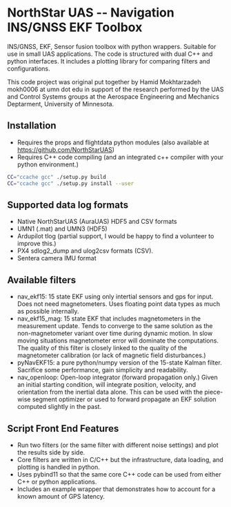 # NorthStar UAS -- Navigation INS/GNSS EKF Toolbox

INS/GNSS, EKF, Sensor fusion toolbox with python wrappers.  Suitable for use in
small UAS applications.  The code is structured with dual C++ and python
interfaces.  It includes a plotting library for comparing filters and
configurations.

This code project was original put together by Hamid Mokhtarzadeh mokh0006 at
umn dot edu in support of the research performed by the UAS and Control Systems
groups at the Aerospace Engineering and Mechanics Deptarment, University of
Minnesota.

## Installation

* Requires the props and flightdata python modules (also available at
  <https://github.com/NorthStarUAS>)
* Requires C++ code compiling (and an integrated c++ compiler with your python
  environment.)

```bash
CC="ccache gcc" ./setup.py build
CC="ccache gcc" ./setup.py install --user
```

## Supported data log formats

* Native NorthStarUAS (AuraUAS) HDF5 and CSV formats
* UMN1 (.mat) and UMN3 (HDF5)
* Ardupilot tlog (partial support, I would be happy to find a volunteer to
  improve this.)
* PX4 sdlog2_dump and ulog2csv formats (CSV).
* Sentera camera IMU format

## Available filters

* nav_ekf15: 15 state EKF using only intertial sensors and gps for input.  Does
  not need magnetometers.  Uses floating point data types as much as possible
  internally.
* nav_ekf15_mag: 15 state EKF that includes magnetometers in the measurement
  update.  Tends to converge to the same solution as the non-magnetometer
  variant over time during dynamic motion.  In slow moving situations
  magnetometer error will dominate the computations. The quality of this filter
  is closely linked to the quality of the magnetometer calibration (or lack of
  magnetic field disturbances.)
* pyNavEKF15: a pure python/numpy version of the 15-state Kalman filter.
  Sacrifice some performance, gain simplicity and readability.
* nav_openloop: Open-loop integrator (forward propagation only.) Given an
  initial starting condition, will integrate position, velocity, and orientation
  from the inertial data alone.  This can be used with the piece-wise segment
  optimizer or used to forward propagate an EKF solution computed slightly in
  the past.

## Script Front End Features

* Run two filters (or the same filter with different noise settings) and plot
  the results side by side.
* Core filters are written in C/C++ but the infrastructure, data loading, and
  plotting is handled in python.
* Uses pybind11 so that the same core C++ code can be used from either C++ or
  python applications.
* Includes an example wrapper that demonstrates how to account for a known
  amount of GPS latency.

